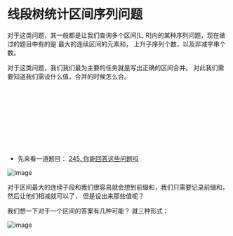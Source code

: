 #               线段树统计区间序列问题


   对于这类问题，其一般都是让我们查询多个区间[L, R]内的某种序列问题，现在做过的题目中有的是
   最大的连续区间的元素和， 上升子序列个数，以及非减字串个数。
   
   
   对于这类问题，我们我们最为主要的任务就是写出正确的区间合并。
   对此我们需要知道我们需设什么值，合并的时候怎么合。    
  <br/>
  <br/>
  <br/>
  <br/>
  <br/>
  <br/>
  <br/>
  <br/>
  <br/>
   
+    先来看一道题目：  [245. 你能回答这些问题吗](https://www.acwing.com/problem/content/246/)




   ![image](https://user-images.githubusercontent.com/92497177/164724247-c1d70bc7-b35d-4236-8df2-e5763efabd9e.png)
 
  
  对于区间最大的连续子段和我们很容易就会想到前缀和，我们只需要记录前缀和，然后让他们相减就可以了，
  但是设出来那些值呢？
  
  我们想一下对于一个区间的答案有几种可能？
  就三种形式：
  
  ![image](https://user-images.githubusercontent.com/92497177/164725584-63b296d0-b11d-4632-a86e-6aebb169dc44.png)

  
    
